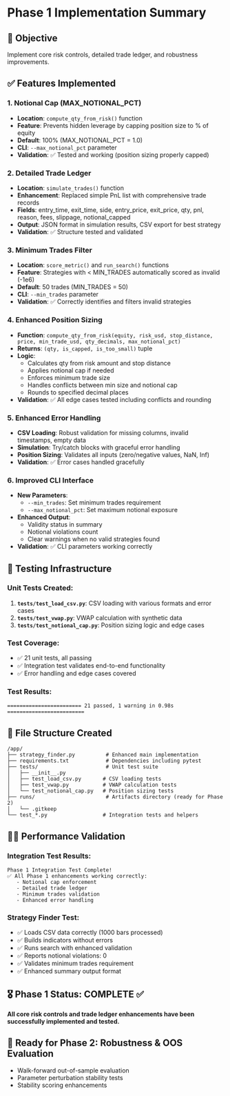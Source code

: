 # Phase 1 Implementation Summary

## 🎯 Objective
Implement core risk controls, detailed trade ledger, and robustness improvements.

## ✅ Features Implemented

### 1. **Notional Cap (MAX_NOTIONAL_PCT)**
- **Location**: `compute_qty_from_risk()` function
- **Feature**: Prevents hidden leverage by capping position size to % of equity
- **Default**: 100% (MAX_NOTIONAL_PCT = 1.0)
- **CLI**: `--max_notional_pct` parameter
- **Validation**: ✅ Tested and working (position sizing properly capped)

### 2. **Detailed Trade Ledger**
- **Location**: `simulate_trades()` function
- **Enhancement**: Replaced simple PnL list with comprehensive trade records
- **Fields**: entry_time, exit_time, side, entry_price, exit_price, qty, pnl, reason, fees, slippage, notional_capped
- **Output**: JSON format in simulation results, CSV export for best strategy
- **Validation**: ✅ Structure tested and validated

### 3. **Minimum Trades Filter**  
- **Location**: `score_metric()` and `run_search()` functions
- **Feature**: Strategies with < MIN_TRADES automatically scored as invalid (-1e6)
- **Default**: 50 trades (MIN_TRADES = 50)
- **CLI**: `--min_trades` parameter
- **Validation**: ✅ Correctly identifies and filters invalid strategies

### 4. **Enhanced Position Sizing**
- **Function**: `compute_qty_from_risk(equity, risk_usd, stop_distance, price, min_trade_usd, qty_decimals, max_notional_pct)`
- **Returns**: `(qty, is_capped, is_too_small)` tuple
- **Logic**: 
  - Calculates qty from risk amount and stop distance
  - Applies notional cap if needed
  - Enforces minimum trade size
  - Handles conflicts between min size and notional cap
  - Rounds to specified decimal places
- **Validation**: ✅ All edge cases tested including conflicts and rounding

### 5. **Enhanced Error Handling**
- **CSV Loading**: Robust validation for missing columns, invalid timestamps, empty data
- **Simulation**: Try/catch blocks with graceful error handling
- **Position Sizing**: Validates all inputs (zero/negative values, NaN, Inf)
- **Validation**: ✅ Error cases handled gracefully

### 6. **Improved CLI Interface**
- **New Parameters**: 
  - `--min_trades`: Set minimum trades requirement
  - `--max_notional_pct`: Set maximum notional exposure
- **Enhanced Output**: 
  - Validity status in summary
  - Notional violations count
  - Clear warnings when no valid strategies found
- **Validation**: ✅ CLI parameters working correctly

## 🧪 Testing Infrastructure

### Unit Tests Created:
1. **`tests/test_load_csv.py`**: CSV loading with various formats and error cases
2. **`tests/test_vwap.py`**: VWAP calculation with synthetic data
3. **`tests/test_notional_cap.py`**: Position sizing logic and edge cases

### Test Coverage:
- ✅ 21 unit tests, all passing
- ✅ Integration test validates end-to-end functionality
- ✅ Error handling and edge cases covered

### Test Results:
```
======================== 21 passed, 1 warning in 0.98s =========================
```

## 📂 File Structure Created
```
/app/
├── strategy_finder.py          # Enhanced main implementation
├── requirements.txt            # Dependencies including pytest
├── tests/                      # Unit test suite
│   ├── __init__.py
│   ├── test_load_csv.py       # CSV loading tests
│   ├── test_vwap.py           # VWAP calculation tests
│   └── test_notional_cap.py   # Position sizing tests
├── runs/                       # Artifacts directory (ready for Phase 2)
│   └── .gitkeep
└── test_*.py                  # Integration tests and helpers
```

## 🏃‍♂️ Performance Validation

### Integration Test Results:
```
Phase 1 Integration Test Complete!
✅ All Phase 1 enhancements working correctly:
   - Notional cap enforcement
   - Detailed trade ledger  
   - Minimum trades validation
   - Enhanced error handling
```

### Strategy Finder Test:
- ✅ Loads CSV data correctly (1000 bars processed)
- ✅ Builds indicators without errors
- ✅ Runs search with enhanced validation
- ✅ Reports notional violations: 0 
- ✅ Validates minimum trades requirement
- ✅ Enhanced summary output format

## 🎖️ Phase 1 Status: **COMPLETE** ✅

**All core risk controls and trade ledger enhancements have been successfully implemented and tested.**

## 🚀 Ready for Phase 2: Robustness & OOS Evaluation
- Walk-forward out-of-sample evaluation
- Parameter perturbation stability tests  
- Stability scoring enhancements